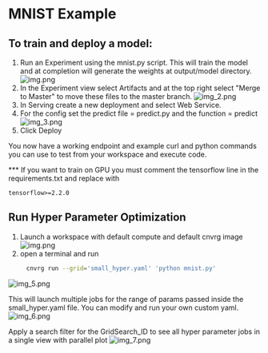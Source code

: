 # MNIST Example

## To train and deploy a model: 

  1. Run an Experiment using the mnist.py script. This will train the model and at completion will generate the weights at output/model directory.
     ![img.png](.images/img_1.png)
  2. In the Experiment view select Artifacts and at the top right select "Merge to Master" to move these files to the master branch.
     ![img_2.png](.images/img_2.png)
  3. In Serving create a new deployment and select Web Service.
  4. For the config set the predict file = predict.py and the function = predict
     ![img_3.png](.images/img_3.png)
  5. Click Deploy 

You now have a working endpoint and example curl and python commands you can use to test from your workspace and execute code.

*** If you want to train on GPU you must comment the tensorflow line in the requirements.txt and replace with 

    tensorflow>=2.2.0
    
## Run Hyper Parameter Optimization 
  1. Launch a workspace with default compute and default cnvrg image
     ![img.png](.images/img.png)
  2. open a terminal and run 
```bash
     cnvrg run --grid='small_hyper.yaml' 'python mnist.py'
```
![img_5.png](.images/img_5.png)

This will launch multiple jobs for the range of params passed inside the small_hyper.yaml file. You can modify and run your own custom yaml. 
![img_6.png](.images/img_6.png)

Apply a search filter for the GridSearch_ID to see all hyper parameter jobs in a single view with parallel plot 
![img_7.png](.images/img_7.png)

